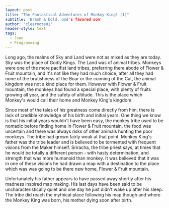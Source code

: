 ```yaml
---
layout: post
title: "The Fantastical Adventures of Monkey King! [1]"
subtitle: 'Brash & bold, God's favored son'
author: "clearnote01"
header-style: text
tags:
  - Json  
  - Programming
---
```


Long ago, the realms of Sky and Land were not as mixed as they are today. Sky was the place of Godly Kings. The Land was of animal tribes. Monkeys were one of the more pacifist land tribes, preferring there abode of Flower & Fruit mountain, and it's not like they had much choice, after all they had none of the brutishness of the Boar or the cunning of the Cat, the animal kingdom was not a kind place for them. However with Flower & Fruit mountain, the monkeys had found a special place, with plenty of fruits growing all year, and the safety of altitude. This is the place which Monkey's would call their home and Monkey King's kingdom. 

Since most of the tales of his greatness come directly from him, there is lack of credible knowledge of his birth and initial years. One thing we know is that his initial years wouldn't have been easy, the monkey tribe used to be nomadic before finding home in Flower & Fruit mountain, the food was uncertain and there was always risks of other animals hunting the poor monkeys. The tribe had grown fairly weak at that point. Monkey King's father was the tribe leader and is believed to be tormented with frequent visions from the Maker himself. Sriracha, the tribe priest says, at times that he would be totally a different person - with hasty determination, and strength that was more humanoid than monkey. It was believed that it was in one of these visions he had drawn a map with a destination to the place which was was going to be there new home, Flower & Fruit mountain. 

Unfortunately his father appears to have passed away shortly after his madness inspired map making. His last days have been said to be uncharacteristically quiet and one day he just didn't wake up after his sleep. The tribe did reach the mythical place following his map though and where the Monkey King was born, his mother dying soon after birth.
